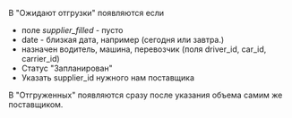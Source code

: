 В "Ожидают отгрузки" появляются если
- поле *supplier_filled* - пусто
- date - близкая дата, например (сегодня или завтра.)
- назначен водитель, машина, перевозчик (поля driver_id, car_id, carrier_id)
- Статус "Запланирован"
- Указать supplier_id нужного нам поставщика

В "Отгруженных" появляются сразу после указания объема самим же поставщиком. 